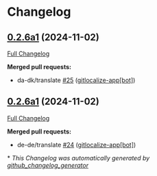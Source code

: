 # Changelog

## [0.2.6a1](https://github.com/OpenVoiceOS/ovos-skill-icanhazdadjokes/tree/0.2.6a1) (2024-11-02)

[Full Changelog](https://github.com/OpenVoiceOS/ovos-skill-icanhazdadjokes/compare/0.2.6a1...0.2.6a1)

**Merged pull requests:**

- da-dk/translate [\#25](https://github.com/OpenVoiceOS/ovos-skill-icanhazdadjokes/pull/25) ([gitlocalize-app[bot]](https://github.com/apps/gitlocalize-app))

## [0.2.6a1](https://github.com/OpenVoiceOS/ovos-skill-icanhazdadjokes/tree/0.2.6a1) (2024-11-02)

[Full Changelog](https://github.com/OpenVoiceOS/ovos-skill-icanhazdadjokes/compare/0.2.5...0.2.6a1)

**Merged pull requests:**

- de-de/translate [\#24](https://github.com/OpenVoiceOS/ovos-skill-icanhazdadjokes/pull/24) ([gitlocalize-app[bot]](https://github.com/apps/gitlocalize-app))



\* *This Changelog was automatically generated by [github_changelog_generator](https://github.com/github-changelog-generator/github-changelog-generator)*
